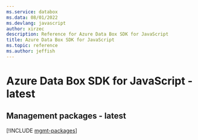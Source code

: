 ```yaml
---
ms.service: databox
ms.data: 08/01/2022
ms.devlang: javascript
author: xirzec
description: Reference for Azure Data Box SDK for JavaScript
title: Azure Data Box SDK for JavaScript
ms.topic: reference
ms.author: jeffish
---
```

# Azure Data Box SDK for JavaScript - latest

## Management packages - latest
[!INCLUDE [mgmt-packages](data-box-mgmt-index.md)]